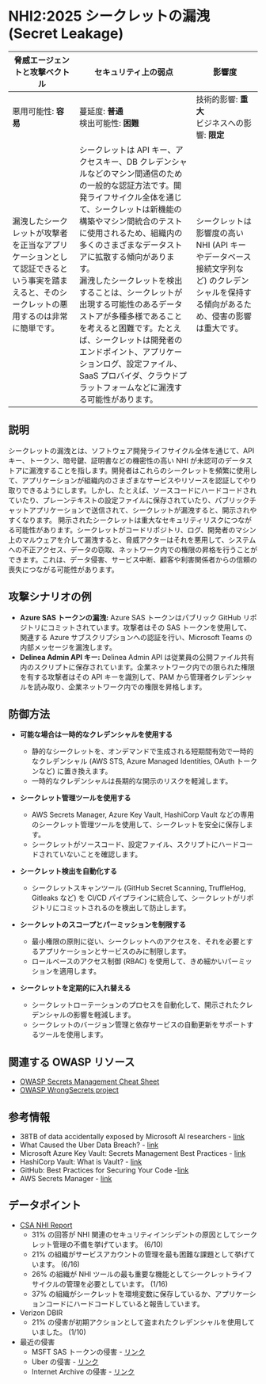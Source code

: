 # NHI2:2025 シークレットの漏洩 (Secret Leakage)

| 脅威エージェントと攻撃ベクトル | セキュリティ上の弱点                     | 影響度                                             |
|--------------------------------|------------------------------------------|----------------------------------------------------|
| 悪用可能性: **容易**           | 蔓延度: **普通**<br>検出可能性: **困難** | 技術的影響: **重大**<br>ビジネスへの影響: **限定** |
| 漏洩したシークレットが攻撃者を正当なアプリケーションとして認証できるという事実を踏まえると、そのシークレットの悪用するのは非常に簡単です。 | シークレットは API キー、アクセスキー、DB クレデンシャルなどのマシン間通信のための一般的な認証方法です。開発ライフサイクル全体を通じて、シークレットは新機能の構築やマシン間統合のテストに使用されるため、組織内の多くのさまざまなデータストアに拡散する傾向があります。 <br/> 漏洩したシークレットを検出することは、シークレットが出現する可能性のあるデータストアが多種多様であることを考えると困難です。たとえば、シークレットは開発者のエンドポイント、アプリケーションログ、設定ファイル、SaaS プロバイダ、クラウドプラットフォームなどに漏洩する可能性があります。 | シークレットは影響度の高い NHI (API キーやデータベース接続文字列など) のクレデンシャルを保持する傾向があるため、侵害の影響は重大です。 |


## 説明

シークレットの漏洩とは、ソフトウェア開発ライフサイクル全体を通じて、API キー、トークン、暗号鍵、証明書などの機密性の高い NHI が未認可のデータストアに漏洩することを指します。開発者はこれらのシークレットを頻繁に使用して、アプリケーションが組織内のさまざまなサービスやリソースを認証してやり取りできるようにします。しかし、たとえば、ソースコードにハードコードされていたり、プレーンテキストの設定ファイルに保存されていたり、パブリックチャットアプリケーションで送信されて、シークレットが漏洩すると、開示されやすくなります。
開示されたシークレットは重大なセキュリティリスクにつながる可能性があります。シークレットがコードリポジトリ、ログ、開発者のマシン上のマルウェアを介して漏洩すると、脅威アクターはそれを悪用して、システムへの不正アクセス、データの窃取、ネットワーク内での権限の昇格を行うことができます。これは、データ侵害、サービス中断、顧客や利害関係者からの信頼の喪失につながる可能性があります。

## 攻撃シナリオの例

* **Azure SAS トークンの漏洩:** Azure SAS トークンはパブリック GitHub リポジトリにコミットされています。攻撃者はその SAS トークンを使用して、関連する Azure サブスクリプションへの認証を行い、Microsoft Teams の内部メッセージを漏洩します。
* **Delinea Admin API キー:** Delinea Admin API は従業員の公開ファイル共有内のスクリプトに保存されています。企業ネットワーク内での限られた権限を有する攻撃者はその API キーを識別して、PAM から管理者クレデンシャルを読み取り、企業ネットワーク内での権限を昇格します。



## 防御方法

* **可能な場合は一時的なクレデンシャルを使用する**
   - 静的なシークレットを、オンデマンドで生成される短期間有効で一時的なクレデンシャル (AWS STS, Azure Managed Identities, OAuth トークンなど) に置き換えます。
   - 一時的なクレデンシャルは長期的な開示のリスクを軽減します。

* **シークレット管理ツールを使用する**
   - AWS Secrets Manager, Azure Key Vault, HashiCorp Vault などの専用のシークレット管理ツールを使用して、シークレットを安全に保存します。
   - シークレットがソースコード、設定ファイル、スクリプトにハードコードされていないことを確認します。

* **シークレット検出を自動化する**
   - シークレットスキャンツール (GitHub Secret Scanning, TruffleHog, Gitleaks など) を CI/CD パイプラインに統合して、シークレットがリポジトリにコミットされるのを検出して防止します。

* **シークレットのスコープとパーミッションを制限する**
   - 最小権限の原則に従い、シークレットへのアクセスを、それを必要とするアプリケーションとサービスのみに制限します。
   - ロールベースのアクセス制御 (RBAC) を使用して、きめ細かいパーミッションを適用します。

* **シークレットを定期的に入れ替える**
   - シークレットローテーションのプロセスを自動化して、開示されたクレデンシャルの影響を軽減します。
   - シークレットのバージョン管理と依存サービスの自動更新をサポートするツールを使用します。

## 関連する OWASP リソース
* [OWASP Secrets Management Cheat Sheet](https://cheatsheetseries.owasp.org/cheatsheets/Secrets_Management_Cheat_Sheet.html)
* [OWASP WrongSecrets project](https://github.com/OWASP/wrongsecrets/)

## 参考情報
* 38TB of data accidentally exposed by Microsoft AI researchers - [link](https://www.wiz.io/blog/38-terabytes-of-private-data-accidentally-exposed-by-microsoft-ai-researchers)
* What Caused the Uber Data Breach? - [link](https://www.upguard.com/blog/what-caused-the-uber-data-breach)
* Microsoft Azure Key Vault: Secrets Management Best Practices - [link](https://learn.microsoft.com/en-us/azure/key-vault/secrets/secrets-best-practices)
* HashiCorp Vault: What is Vault? - [link](https://developer.hashicorp.com/vault/docs/what-is-vault)
* GitHub: Best Practices for Securing Your Code -[link](https://docs.github.com/en/code-security)
* AWS Secrets Manager - [link](https://aws.amazon.com/secrets-manager/)

## データポイント
* [CSA NHI Report](https://cloudsecurityalliance.org/artifacts/state-of-non-human-identity-security-survey-report)
    * 31% の回答が NHI 関連のセキュリティインシデントの原因としてシークレット管理の不備を挙げています。 (6/10)
    * 21% の組織がサービスアカウントの管理を最も困難な課題として挙げています。 (6/16)
    * 26% の組織が NHI ツールの最も重要な機能としてシークレットライフサイクルの管理を必要としています。 (1/16)
    * 37% の組織がシークレットを環境変数に保存しているか、アプリケーションコードにハードコードしていると報告しています。
* Verizon DBIR
    * 21% の侵害が初期アクションとして盗まれたクレデンシャルを使用していました。 (1/10)
* 最近の侵害
    * MSFT SAS トークンの侵害 - [リンク](https://www.wiz.io/blog/38-terabytes-of-private-data-accidentally-exposed-by-microsoft-ai-researchers)
    * Uber の侵害 - [リンク](https://www.upguard.com/blog/what-caused-the-uber-data-breach)
    * Internet Archive の侵害 - [リンク](https://www.bleepingcomputer.com/news/security/internet-archive-hacked-data-breach-impacts-31-million-users/)
